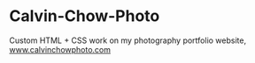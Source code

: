 # Calvin-Chow-Photo

Custom HTML + CSS work on my photography portfolio website, www.calvinchowphoto.com
